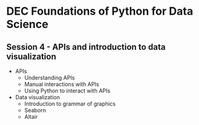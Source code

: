 # DEC Foundations of Python for Data Science

## Session 4 - APIs and introduction to data visualization

- APIs
  + Understanding APIs
  + Manual interactions with APIs
  + Using Python to interact with APIs
- Data visualization
  + Introduction to grammar of graphics
  + Seaborn
  + Altair
